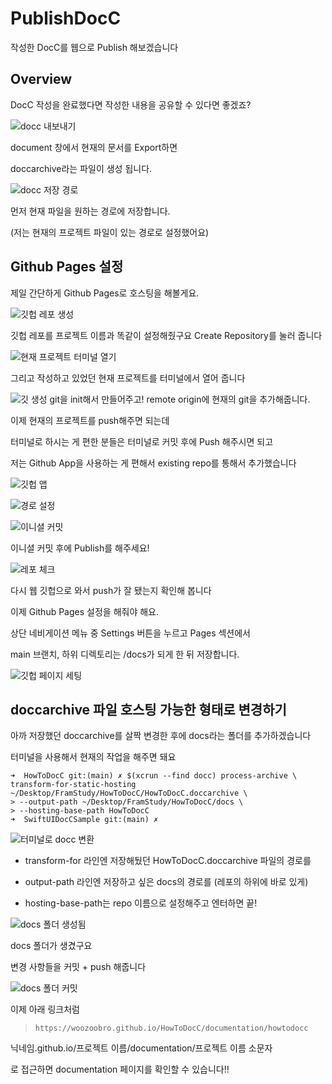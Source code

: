 # PublishDocC

작성한 DocC를 웹으로 Publish 해보겠습니다

## Overview

DocC 작성을 완료했다면 작성한 내용을 공유할 수 있다면 좋겠죠?

![docc 내보내기](export-docc.png)

document 창에서 현재의 문서를 Export하면  

doccarchive라는 파일이 생성 됩니다.

![docc 저장 경로](docc-directory.png)

먼저 현재 파일을 원하는 경로에 저장합니다.  

(저는 현재의 프로젝트 파일이 있는 경로로 설정했어요)  

## Github Pages 설정

제일 간단하게 Github Pages로 호스팅을 해볼게요.

![깃헙 레포 생성](github-repo.png)

깃헙 레포를 프로젝트 이름과 똑같이 설정해줬구요 Create Repository를 눌러 줍니다  


![현재 프로젝트 터미널 열기](open-terminal.png)  

그리고 작성하고 있었던 현재 프로젝트를 터미널에서 열어 줍니다

![깃 생성](git-init.png)
git을 init해서 만들어주고! remote origin에 현재의 git을 추가해줍니다.

이제 현재의 프로젝트를 push해주면 되는데  

터미널로 하시는 게 편한 분들은 터미널로 커밋 후에 Push 해주시면 되고  

저는 Github App을 사용하는 게 편해서 existing repo를 통해서 추가했습니다  

![깃헙 앱](github-app.png)  

![경로 설정](github-app-path.png)

![이니셜 커밋](initial-commit.png)

이니셜 커밋 후에 Publish를 해주세요!

![레포 체크](github-repo-check.png)  

다시 웹 깃헙으로 와서 push가 잘 됐는지 확인해 봅니다

이제 Github Pages 설정을 해줘야 해요.  

상단 네비게이션 메뉴 중 Settings 버튼을 누르고 Pages 섹션에서  

main 브랜치, 하위 디렉토리는 /docs가 되게 한 뒤 저장합니다.

![깃헙 페이지 세팅](setting-github-page.png)  

## doccarchive 파일 호스팅 가능한 형태로 변경하기

아까 저장했던 doccarchive를 살짝 변경한 후에 docs라는 폴더를 추가하겠습니다  

터미널을 사용해서 현재의 작업을 해주면 돼요

```
➜  HowToDocC git:(main) ✗ $(xcrun --find docc) process-archive \
transform-for-static-hosting ~/Desktop/FramStudy/HowToDocC/HowToDocC.doccarchive \
> --output-path ~/Desktop/FramStudy/HowToDocC/docs \
> --hosting-base-path HowToDocC
➜  SwiftUIDocCSample git:(main) ✗
```

![터미널로 docc 변환](make-docc-static.png)

- transform-for 라인엔 저장해뒀던 HowToDocC.doccarchive 파일의 경로를  

- output-path 라인엔 저장하고 싶은 docs의 경로를 (레포의 하위에 바로 있게)

- hosting-base-path는 repo 이름으로 설정해주고 엔터하면 끝!

![docs 폴더 생성됨](docs-created.png)

docs 폴더가 생겼구요  

변경 사항들을 커밋 + push 해줍니다


![docs 폴더 커밋](docs-folder-commit.png)

이제 아래 링크처럼

> `https://woozoobro.github.io/HowToDocC/documentation/howtodocc`
  

닉네임.github.io/프로젝트 이름/documentation/프로젝트 이름 소문자  

로 접근하면 documentation 페이지를 확인할 수 있습니다!!
